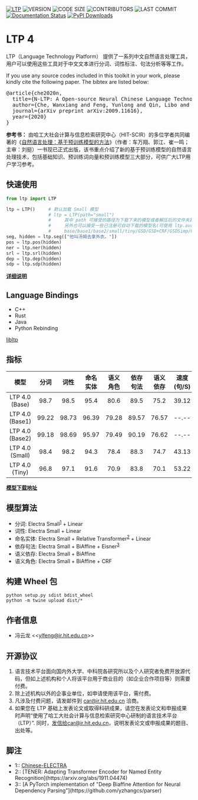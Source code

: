 [![LTP](https://img.shields.io/pypi/v/ltp?label=LTP4%20ALPHA)](https://pypi.org/project/ltp/)
![VERSION](https://img.shields.io/pypi/pyversions/ltp)
![CODE SIZE](https://img.shields.io/github/languages/code-size/HIT-SCIR/ltp)
![CONTRIBUTORS](https://img.shields.io/github/contributors/HIT-SCIR/ltp)
![LAST COMMIT](https://img.shields.io/github/last-commit/HIT-SCIR/ltp)
[![Documentation Status](https://readthedocs.org/projects/ltp/badge/?version=latest)](https://ltp.readthedocs.io/zh_CN/latest/?badge=latest)
[![PyPI Downloads](https://img.shields.io/pypi/dm/ltp)](https://pypi.python.org/pypi/ltp)

# LTP 4

LTP（Language Technology Platform） 提供了一系列中文自然语言处理工具，用户可以使用这些工具对于中文文本进行分词、词性标注、句法分析等等工作。

If you use any source codes included in this toolkit in your work, please kindly cite the following paper. The bibtex
are listed below:
<pre>
@article{che2020n,
  title={N-LTP: A Open-source Neural Chinese Language Technology Platform with Pretrained Models},
  author={Che, Wanxiang and Feng, Yunlong and Qin, Libo and Liu, Ting},
  journal={arXiv preprint arXiv:2009.11616},
  year={2020}
}
</pre>

**参考书：** 由哈工大社会计算与信息检索研究中心（HIT-SCIR）的多位学者共同编著的《[自然语言处理：基于预训练模型的方法](https://item.jd.com/13344628.html)》（作者：车万翔、郭江、崔一鸣；主审：刘挺）一书现已正式出版，该书重点介绍了新的基于预训练模型的自然语言处理技术，包括基础知识、预训练词向量和预训练模型三大部分，可供广大LTP用户学习参考。

## 快速使用

```python
from ltp import LTP

ltp = LTP()     # 默认加载 Small 模型
                # ltp = LTP(path="small")
                #     其中 path 可接受的路径为下载下来的模型或者解压后的文件夹路径
                #     另外也可以接受一些已注册可自动下载的模型名(可使用 ltp.available_models() 查看): 
                #     base/base1/base2/small/tiny/GSD/GSD+CRF/GSDSimp/GSDSimp+CRF
seg, hidden = ltp.seg(["他叫汤姆去拿外衣。"])
pos = ltp.pos(hidden)
ner = ltp.ner(hidden)
srl = ltp.srl(hidden)
dep = ltp.dep(hidden)
sdp = ltp.sdp(hidden)
```

**[详细说明](docs/quickstart.rst)**

## Language Bindings

+ C++
+ Rust
+ Java
+ Python Rebinding

[libltp](https://github.com/HIT-SCIR/libltp)

## 指标

|       模型       | 分词  | 词性  | 命名实体 | 语义角色 | 依存句法 | 语义依存 | 速度(句/S) |
| :--------------: | :---: | :---: | :------: | :------: | :------: | :------: | :--------: |
| LTP 4.0 (Base)   | 98.7  | 98.5  |   95.4   |   80.6   |   89.5   |   75.2   |   39.12    |
| LTP 4.0 (Base1)  | 99.22 | 98.73 |  96.39   |  79.28   |  89.57   |  76.57   |   --.--    |
| LTP 4.0 (Base2)  | 99.18 | 98.69 |  95.97   |  79.49   |  90.19   |  76.62   |   --.--    |
| LTP 4.0 (Small)  | 98.4  | 98.2  |   94.3   |   78.4   |   88.3   |   74.7   |   43.13    |
|  LTP 4.0 (Tiny)  | 96.8  | 97.1  |   91.6   |   70.9   |   83.8   |   70.1   |   53.22    |

**[模型下载地址](MODELS.md)**

## 模型算法

+ 分词: Electra Small<sup>[1](#RELTRANS)</sup> + Linear
+ 词性: Electra Small + Linear
+ 命名实体: Electra Small + Relative Transformer<sup>[2](#RELTRANS)</sup> + Linear
+ 依存句法: Electra Small + BiAffine + Eisner<sup>[3](#Eisner)</sup>
+ 语义依存: Electra Small + BiAffine
+ 语义角色: Electra Small + BiAffine + CRF

## 构建 Wheel 包

```shell script
python setup.py sdist bdist_wheel
python -m twine upload dist/*
```

## 作者信息

+ 冯云龙 <<[ylfeng@ir.hit.edu.cn](mailto:ylfeng@ir.hit.edu.cn)>>

## 开源协议

1. 语言技术平台面向国内外大学、中科院各研究所以及个人研究者免费开放源代码，但如上述机构和个人将该平台用于商业目的（如企业合作项目等）则需要付费。
2. 除上述机构以外的企事业单位，如申请使用该平台，需付费。
3. 凡涉及付费问题，请发邮件到 car@ir.hit.edu.cn 洽商。
4. 如果您在 LTP 基础上发表论文或取得科研成果，请您在发表论文和申报成果时声明“使用了哈工大社会计算与信息检索研究中心研制的语言技术平台（LTP）”.
   同时，发信给car@ir.hit.edu.cn，说明发表论文或申报成果的题目、出处等。

## 脚注

+ <a name="RELTRANS">1</a>:: [Chinese-ELECTRA](https://github.com/ymcui/Chinese-ELECTRA)
+ <a name="RELTRANS">
  2</a>:: [TENER: Adapting Transformer Encoder for Named Entity Recognition](https://arxiv.org/abs/1911.04474)
+ <a name="Eisner">
  3</a>:: [A PyTorch implementation of "Deep Biaffine Attention for Neural Dependency Parsing"](https://github.com/yzhangcs/parser)
